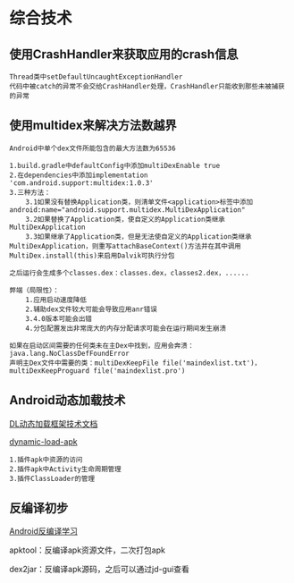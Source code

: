 # 综合技术

## 使用CrashHandler来获取应用的crash信息

    Thread类中setDefaultUncaughtExceptionHandler
    代码中被catch的异常不会交给CrashHandler处理，CrashHandler只能收到那些未被捕获的异常
    
## 使用multidex来解决方法数越界

    Android中单个dex文件所能包含的最大方法数为65536
    
    1.build.gradle中defaultConfig中添加multiDexEnable true
    2.在dependencies中添加implementation 'com.android.support:multidex:1.0.3'
    3.三种方法：
        3.1如果没有替换Application类，则清单文件<application>标签中添加android:name="android.support.multidex.MultiDexApplication"
        3.2如果替换了Application类，使自定义的Application类继承MultiDexApplication
        3.3如果继承了Application类，但是无法使自定义的Application类继承MultiDexApplication，则重写attachBaseContext()方法并在其中调用MultiDex.install(this)来启用Dalvik可执行分包
    
    之后运行会生成多个classes.dex：classes.dex，classes2.dex，......
    
    弊端（局限性）：
        1.应用启动速度降低
        2.辅助dex文件较大可能会导致应用anr错误
        3.4.0版本可能会出错
        4.分包配置发出非常庞大的内存分配请求可能会在运行期间发生崩溃
    
    如果在启动区间需要的任何类未在主Dex中找到，应用会奔溃：java.lang.NoClassDefFoundError
    声明主Dex文件中需要的类：multiDexKeepFile file('maindexlist.txt')，multiDexKeepProguard file('maindexlist.pro')
    
## Android动态加载技术

  [DL动态加载框架技术文档](https://blog.csdn.net/singwhatiwanna/article/details/40283117)
 
  [dynamic-load-apk](https://github.com/singwhatiwanna/dynamic-load-apk)
    
    1.插件apk中资源的访问
    2.插件apk中Activity生命周期管理
    3.插件ClassLoader的管理

## 反编译初步
  
  [Android反编译学习](https://www.jianshu.com/p/4bcd38215181)
  
  apktool：反编译apk资源文件，二次打包apk
  
  dex2jar：反编译apk源码，之后可以通过jd-gui查看






